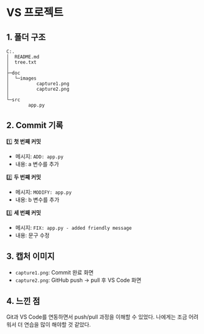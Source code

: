 # VS 프로젝트

## 1. 폴더 구조
```
C:.
│  README.md
│  tree.txt
│  
├─doc
│  └─images
│          capture1.png
│          capture2.png
│          
└─src
        app.py
```    

## 2. Commit 기록
1️⃣ **첫 번째 커밋**  
- 메시지: `ADD: app.py`  
- 내용: a 변수를 추가  

2️⃣ **두 번째 커밋**  
- 메시지: `MODIFY: app.py`  
- 내용: b 변수를 추가  

3️⃣ **세 번째 커밋**  
- 메시지: `FIX: app.py - added friendly message`  
- 내용: 문구 수정  

## 3. 캡처 이미지
- `capture1.png`: Commit 완료 화면  
- `capture2.png`: GitHub push → pull 후 VS Code 화면  

## 4. 느낀 점
Git과 VS Code를 연동하면서 push/pull 과정을 이해할 수 있었다. 나에게는 조금 어려워서 더 연습을 많이 해야할 것 같았다.
